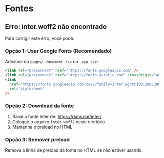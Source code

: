 # Fontes

## Erro: inter.woff2 não encontrado

Para corrigir este erro, você pode:

### Opção 1: Usar Google Fonts (Recomendado)
Adicione no `pages/_document.tsx` ou `_app.tsx`:

```html
<link rel="preconnect" href="https://fonts.googleapis.com" />
<link rel="preconnect" href="https://fonts.gstatic.com" crossOrigin="anonymous" />
<link
  href="https://fonts.googleapis.com/css2?family=Inter:wght@100;200;300;400;500;600;700;800;900&display=swap"
  rel="stylesheet"
/>
```

### Opção 2: Download da fonte
1. Baixe a fonte Inter de: https://rsms.me/inter/
2. Coloque o arquivo `inter.woff2` neste diretório
3. Mantenha o preload no HTML

### Opção 3: Remover preload
Remova a linha de preload da fonte no HTML se não estiver usando. 